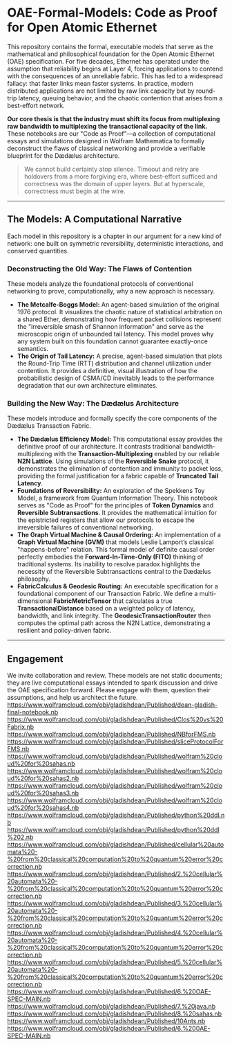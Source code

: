 # OAE-Formal-Models: Code as Proof for Open Atomic Ethernet

This repository contains the formal, executable models that serve as the mathematical and philosophical foundation for the Open Atomic Ethernet (OAE) specification. For five decades, Ethernet has operated under the assumption that reliability begins at Layer 4, forcing applications to contend with the consequences of an unreliable fabric. This has led to a widespread fallacy: that faster links mean faster systems. In practice, modern distributed applications are not limited by raw link capacity but by round-trip latency, queuing behavior, and the chaotic contention that arises from a best-effort network.

**Our core thesis is that the industry must shift its focus from multiplexing raw bandwidth to multiplexing the transactional capacity of the link.** These notebooks are our "Code as Proof"—a collection of computational essays and simulations designed in Wolfram Mathematica to formally deconstruct the flaws of classical networking and provide a verifiable blueprint for the Dædælus architecture.

> We cannot build certainty atop silence. Timeout and retry are holdovers from a more forgiving era, where best-effort sufficed and correctness was the domain of upper layers. But at hyperscale, correctness must begin at the wire.

---

## The Models: A Computational Narrative

Each model in this repository is a chapter in our argument for a new kind of network: one built on symmetric reversibility, deterministic interactions, and conserved quantities.

### Deconstructing the Old Way: The Flaws of Contention

These models analyze the foundational protocols of conventional networking to prove, computationally, why a new approach is necessary.

* **The Metcalfe-Boggs Model:** An agent-based simulation of the original 1976 protocol. It visualizes the chaotic nature of statistical arbitration on a shared Ether, demonstrating how frequent packet collisions represent the "irreversible smash of Shannon information" and serve as the microscopic origin of unbounded tail latency. This model proves why any system built on this foundation cannot guarantee exactly-once semantics.
* **The Origin of Tail Latency:** A precise, agent-based simulation that plots the Round-Trip Time (RTT) distribution and channel utilization under contention. It provides a definitive, visual illustration of how the probabilistic design of CSMA/CD inevitably leads to the performance degradation that our own architecture eliminates.

### Building the New Way: The Dædælus Architecture

These models introduce and formally specify the core components of the Dædælus Transaction Fabric.

* **The Dædælus Efficiency Model:** This computational essay provides the definitive proof of our architecture. It contrasts traditional bandwidth-multiplexing with the **Transaction-Multiplexing** enabled by our reliable **N2N Lattice**. Using simulations of the **Reversible Snake** protocol, it demonstrates the elimination of contention and immunity to packet loss, providing the formal justification for a fabric capable of **Truncated Tail Latency**.
* **Foundations of Reversibility:** An exploration of the Spekkens Toy Model, a framework from Quantum Information Theory. This notebook serves as "Code as Proof" for the principles of **Token Dynamics** and **Reversible Subtransactions**. It provides the mathematical intuition for the epistricted registers that allow our protocols to escape the irreversible failures of conventional networking.
* **The Graph Virtual Machine & Causal Ordering:** An implementation of a **Graph Virtual Machine (GVM)** that models Leslie Lamport’s classical "happens-before" relation. This formal model of definite causal order perfectly embodies the **Forward-In-Time-Only (FITO)** thinking of traditional systems. Its inability to resolve paradox highlights the necessity of the Reversible Subtransactions central to the Dædælus philosophy.
* **FabricCalculus & Geodesic Routing:** An executable specification for a foundational component of our Transaction Fabric. We define a multi-dimensional **FabricMetricTensor** that calculates a true **TransactionalDistance** based on a weighted policy of latency, bandwidth, and link integrity. The **GeodesicTransactionRouter** then computes the optimal path across the N2N Lattice, demonstrating a resilient and policy-driven fabric.

---

## Engagement

We invite collaboration and review. These models are not static documents; they are live computational essays intended to spark discussion and drive the OAE specification forward. Please engage with them, question their assumptions, and help us architect the future.
https://www.wolframcloud.com/obj/gladishdean/Published/dean-gladish-final-notebook.nb
https://www.wolframcloud.com/obj/gladishdean/Published/Clos%20vs%20Fabrix.nb
https://www.wolframcloud.com/obj/gladishdean/Published/NBforFMS.nb
https://www.wolframcloud.com/obj/gladishdean/Published/sliceProtocolForFMS.nb
https://www.wolframcloud.com/obj/gladishdean/Published/wolfram%20cloud%20for%20sahas.nb
https://www.wolframcloud.com/obj/gladishdean/Published/wolfram%20cloud%20for%20sahas2.nb
https://www.wolframcloud.com/obj/gladishdean/Published/wolfram%20cloud%20for%20sahas3.nb
https://www.wolframcloud.com/obj/gladishdean/Published/wolfram%20cloud%20for%20sahas4.nb
https://www.wolframcloud.com/obj/gladishdean/Published/python%20ddl.nb
https://www.wolframcloud.com/obj/gladishdean/Published/python%20ddl%202.nb
https://www.wolframcloud.com/obj/gladishdean/Published/cellular%20automata%20-%20from%20classical%20computation%20to%20quantum%20error%20correction.nb
https://www.wolframcloud.com/obj/gladishdean/Published/2.%20cellular%20automata%20-%20from%20classical%20computation%20to%20quantum%20error%20correction.nb
https://www.wolframcloud.com/obj/gladishdean/Published/3.%20cellular%20automata%20-%20from%20classical%20computation%20to%20quantum%20error%20correction.nb
https://www.wolframcloud.com/obj/gladishdean/Published/4.%20cellular%20automata%20-%20from%20classical%20computation%20to%20quantum%20error%20correction.nb
https://www.wolframcloud.com/obj/gladishdean/Published/5.%20cellular%20automata%20-%20from%20classical%20computation%20to%20quantum%20error%20correction.nb
https://www.wolframcloud.com/obj/gladishdean/Published/6.%20OAE-SPEC-MAIN.nb
https://www.wolframcloud.com/obj/gladishdean/Published/7.%20java.nb
https://www.wolframcloud.com/obj/gladishdean/Published/8.%20sahas.nb
https://www.wolframcloud.com/obj/gladishdean/Published/10Ants.nb
https://www.wolframcloud.com/obj/gladishdean/Published/6.%200AE-SPEC-MAIN.nb
